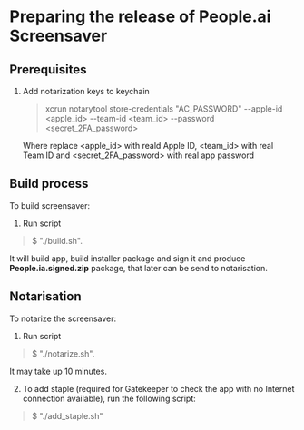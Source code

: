 #  Preparing the release of People.ai Screensaver

## Prerequisites

1. Add notarization keys to keychain

    > xcrun notarytool store-credentials "AC_PASSWORD" --apple-id <apple_id> --team-id <team_id> --password <secret_2FA_password>

    Where replace <apple_id> with reald Apple ID, <team_id> with real Team ID and <secret_2FA_password> with real app password

## Build process

To build screensaver:
1. Run script
  > $  "./build.sh".

  It will build app, build installer package and sign it and produce **People.ia.signed.zip** package, that later can be send to notarisation.

## Notarisation

To notarize the screensaver:

1. Run script

  > $ "./notarize.sh".

  It may take up 10 minutes.

2. To add staple (required for Gatekeeper to check the app with no Internet connection available), run the following script:

  > $ "./add_staple.sh"
